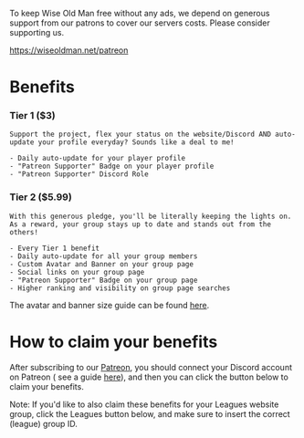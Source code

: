To keep Wise Old Man free without any ads, we depend on generous support from our patrons to cover our servers costs. Please consider supporting us.

<https://wiseoldman.net/patreon>

# Benefits

### Tier 1 ($3)

```
Support the project, flex your status on the website/Discord AND auto-update your profile everyday? Sounds like a deal to me!

- Daily auto-update for your player profile
- "Patreon Supporter" Badge on your player profile
- "Patreon Supporter" Discord Role
```

### Tier 2 ($5.99)

```
With this generous pledge, you'll be literally keeping the lights on. As a reward, your group stays up to date and stands out from the others!

- Every Tier 1 benefit
- Daily auto-update for all your group members
- Custom Avatar and Banner on your group page
- Social links on your group page
- "Patreon Supporter" Badge on your group page
- Higher ranking and visibility on group page searches
```

The avatar and banner size guide can be found [here](https://www.figma.com/design/6jj3KGb5JxUXgTMQ7JmDjD/Group-Images-Size-Guide).

# How to claim your benefits

After subscribing to our [Patreon](https://wiseoldman.net/patreon), you should connect your Discord account on Patreon (
see a guide [here](https://support.patreon.com/hc/en-us/articles/212052266-Getting-Discord-access)), and then you can click the button below to claim your benefits.

Note: If you'd like to also claim these benefits for your Leagues website group, click the Leagues button below, and make sure to insert the correct (league) group ID.
